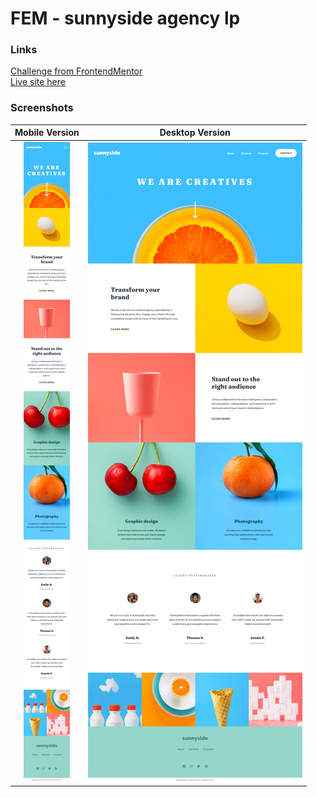 # FEM - sunnyside agency lp
### Links
[Challenge from FrontendMentor](https://www.frontendmentor.io/challenges/sunnyside-agency-landing-page-7yVs3B6ef)\
[Live site here](https://mgksp.github.io/FEM-sunnyside-agency-lp/)
### Screenshots
Mobile Version            |  Desktop Version
:-------------------------:|:-------------------------:
<img src="./screenshots/mobile.png" alt="mobile version" /> | <img align="top" src="./screenshots/desktop.png" alt="desktop version" />
